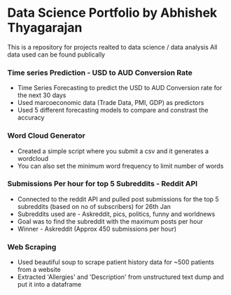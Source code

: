 # Data Science Portfolio by Abhishek Thyagarajan

This is a repository for projects realted to data science / data analysis
All data used can be found publically

### Time series Prediction - USD to AUD Conversion Rate 

* Time Series Forecasting to predict the USD to AUD Conversion rate for the next 30 days
* Used marcoeconomic data (Trade Data, PMI, GDP) as predictors
* Used 5 different forecasting models to compare and constrast the accuracy

### Word Cloud Generator 

* Created a simple script where you submit a csv and it generates a wordcloud
* You can also set the minimum word frequency to limit number of words

### Submissions Per hour for top 5 Subreddits - Reddit API 

* Connected to the reddit API and pulled post submissions for the top 5 subreddits (based on no of subscribers) for 26th Jan
* Subreddits used are - Askreddit, pics, politics, funny and worldnews
* Goal was to find the subreddit with the maximum posts per hour 
* Winner - Askreddit (Approx 450 submissions per hour)

### Web Scraping

* Used beautiful soup to scrape patient history data for ~500 patients from a website
* Extracted 'Allergies' and 'Description' from unstructured text dump and put it into a dataframe 
